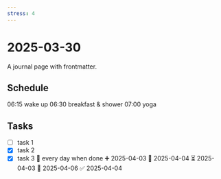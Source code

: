```yaml
---
stress: 4
---
```

# 2025-03-30

A journal page with frontmatter.

## Schedule

06:15 wake up
06:30 breakfast & shower
07:00 yoga


## Tasks

- [ ] task 1
- [x] task 2
- [x] task 3 🔁 every day when done ➕ 2025-04-03 🛫 2025-04-04 ⏳ 2025-04-03 📅 2025-04-06  ✅ 2025-04-04
